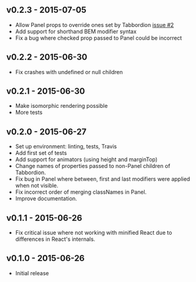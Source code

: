 ## v0.2.3 - 2015-07-05

- Allow Panel props to override ones set by Tabbordion [issue #2](https://github.com/Merri/react-tabbordion/issues/2)
- Add support for shorthand BEM modifier syntax
- Fix a bug where checked prop passed to Panel could be incorrect


## v0.2.2 - 2015-06-30

- Fix crashes with undefined or null children


## v0.2.1 - 2015-06-30

- Make isomorphic rendering possible
- More tests


## v0.2.0 - 2015-06-27

- Set up environment: linting, tests, Travis
- Add first set of tests
- Add support for animators (using height and marginTop)
- Change names of properties passed to non-Panel children of Tabbordion.
- Fix bug in Panel where between, first and last modifiers were applied when not visible.
- Fix incorrect order of merging classNames in Panel.
- Improve documentation.


## v0.1.1 - 2015-06-26

- Fix critical issue where not working with minified React due to differences in React's internals.


## v0.1.0 - 2015-06-26

- Initial release